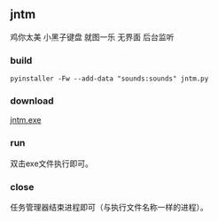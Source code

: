 ## jntm

鸡你太美 小黑子键盘 就图一乐 无界面 后台监听

### build
```
pyinstaller -Fw --add-data "sounds:sounds" jntm.py
```

### download
[jntm.exe](https://github.com/dongziyudongziyu/jntm/blob/main/dist/jntm.exe)

### run
双击exe文件执行即可。

### close
任务管理器结束进程即可（与执行文件名称一样的进程）。